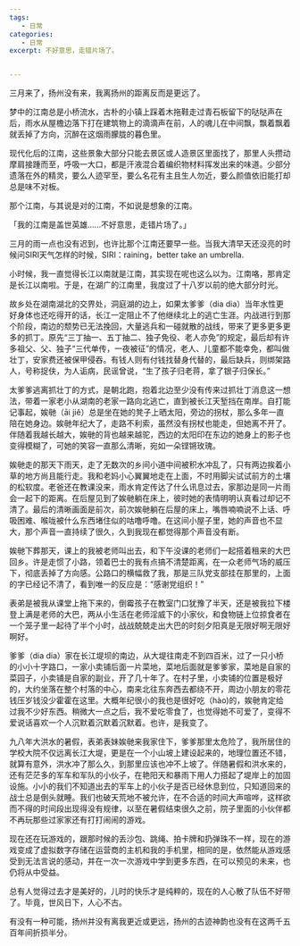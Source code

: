 ```yaml
---
tags:
   - 日常
categories:
   - 日常
excerpt: 不好意思，走错片场了。


---
```






三月来了，扬州没有来，我离扬州的距离反而是更远了。



梦中的江南总是小桥流水，古朴的小镇上踩着木拖鞋走过青石板留下的哒哒声在后，雨水从屋檐边落下打在建筑物上的滴滴声在前，人的魂儿在中间飘，飘着飘着就丢掉了方向，沉醉在这烟雨朦胧的暮色里。



现代化后的江南，这些景象大部分只能去景区或人造景区里面找了，那里人头攒动摩肩接踵而至，呼吸一大口，都是汗液混合着编织物材料挥发出来的味道。少部分遗落在外的精灵，要么人迹罕至，要么名花有主且生人勿近，要么颜值依旧能打却总是味不对板。



那个江南，与其说是对的江南，不如说是想象的江南。



「我的江南是盖世英雄......不好意思，走错片场了。」



三月的雨一点也没有迟到，也许比那个江南还要早一些。当我大清早天还没亮的时候问SIRI天气怎样的时候，SIRI：raining，better take an umbrella.



小时候，我一直觉得长江以南就是江南，其实现在呢也这么以为。江南咯，那肯定是长江以南啦。于是，在湖广的江南里，我度过了十八岁以前的绝大部分时光。



故乡处在湖南湖北的交界处，洞庭湖的边上，如果太爹爹（dia dia）当年水性更好身体也还吃得开的话，长江一定阻止不了他继续北上的逃亡生涯。内战进行到那个阶段，南边的颓势已无法挽回，大量逃兵和一碰就散的战线，带来了更多更多更多的抓丁。原先“三丁抽一、五丁抽二、独子免役、老人亦免”的规定，最后却有许多祖父、父、独子“三代单传，一夜被征”的情况，老人、儿童都不能幸免，都叫做壮丁，安家费还被保甲侵吞。有钱人则有付钱找替身代替的，最后缺兵，则绑架路人，号称捉伕，为人诟病，民谣曾说，“生了孩子归老蒋，拿了银子归保长。”



太爹爹逃离抓壮丁的方式，是朝北跑，抱着北边至少没有传来过抓壮丁消息这一想法，带着一家老小从湖南的老家一路向北逃亡，直到被长江天堑挡在南岸。自打能记事起，娭毑（āi jiě）总是坐在她的凳子上晒太阳，旁边的拐杖，那么多年一直陪在她身边。娭毑年纪大了，走路不利索，虽然没有拐杖也能走，但她离不开了。伴随着我越长越大，娭毑的背也越来越驼，西边的太阳印在东边的她身上的影子也变得模糊了，可她的笑容一直那么清晰，宛如一朵铿锵玫瑰。



娭毑走的那天下雨天，走了无数次的乡间小道中间被积水冲乱了，只有两边挨着小草的地方尚且能行走。我和老妈小心翼翼地走在上面，不时用脚尖试试前方的土壤的松软度。老爸还在教课没来，雨水肯定传达了什么讯息过去，家那边是同一片雨会一起下的距离。在后屋见到了娭毑躺在床上，彼时她的表情明明认真看过却记不清了。最后的清晰画面是前次，前次娭毑躺在后屋的床上，嘴唇喃喃说不上话、呼吸困难、喉咙被什么东西堵住似的咕噜呼噜。在这间小屋子里，她的声音也不显大，那个声音一直持续了很久，久到我现在都觉得那个声音没有断。



娭毑下葬那天，课上的我被老师叫出去，和下午没课的老师们一起搭着租来的大巴回乡。许是走惯了小路，领着巴士的我有点搞不清楚距离，在一众老师气场的威压下，彻底丢掉了方向感。公路口的横幅救了我，那是三队党支部挂在那里的，上面的字已经记不清了，看到唯一的反应是：“感谢党组织！”



表弟是被我从课堂上拖下来的，倒霉孩子在教室门口犹豫了半天，还是被我拉下楼登上满是老师的大巴，两从小生活在老师淫威下的小家伙，和食物链上位掠食者在一个笼子里一起待了半个小时，战战兢兢走出大巴的时刻夕阳真是无限好啊无限好啊好。



爹爹（dia dia）家在长江堤坝的南边，从大堤往南走不到四百米，过了一只小桥的小小十字路口，一家小卖铺后面一片菜地，菜地后面就是爹爹家，菜地是自家的菜园子，小卖铺是自家的副业，开了几十年了。在村子里，小卖铺的位置是极好的，大约坐落在整个村落的中心，南来北往东奔西去都绕不开，周边小朋友的零花钱压岁钱没少霍霍在这里。大概年纪很小的我也是很好吃（hào)的，娭毑肯定给过我不少好东西。稍微大一点之后，我不爱吃零食了，也觉得她不可爱了，变得不爱说话喜欢一个人沉默着沉默着沉默着。也许，是我变了。



九八年大洪水的暑假，表弟表妹娭毑来我家住下，爹爹那里太危险了，我所居住的学校大院不仅远离长江大堤，更是在一个小山坡上建设起来的，地理位置还不错，就算有意外，洪水冲了那么久，到那里应该也冲不上坡了。伴随暑假和洪水来的，还有茫茫多的军车和军队的小伙子，在艳阳天和暴雨下用人力搭起了堤岸上的加固设施。小小的我们不知道出去的军车上的小伙子是否已经休息到位，只知道回来的战士总是倒头就睡。我们也破天荒地不被允许，在不合适的时间大声喧哗，这样欲而不得的时间段出现得没有规律，以至在暑假结束很久之前，院子里面的小伙伴都不再玩那些过家家还有打打闹闹的游戏。



现在还在玩游戏的，跟那时候的丢沙包、跳绳、拍卡牌和扔弹珠不一样，现在的游戏变成了虚拟数字存储在运营商的主机和我的手机里，相同的是，依然能从游戏感受到无法言说的感动，并在一次一次游戏中学到更多东西，在可以预见的未来，也仍将从中受益。



总有人觉得过去才是美好的，儿时的快乐才是纯粹的，现在的人心散了队伍不好带了。毕竟，世风日下，人心不古。



有没有一种可能，扬州并没有离我更近或更远，扬州的古迹神韵也没有在这两千五百年间折损半分。